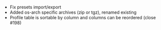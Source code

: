 - Fix presets import/export
- Added os-arch specific archives (zip or tgz), renamed existing
- Profile table is sortable by column and columns can be reordered (close #198)
